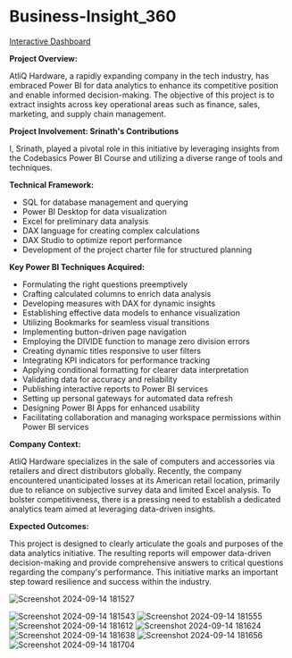 # Business-Insight_360

[Interactive Dashboard](http://bit.ly/4eo7ir2)

**Project Overview:**

AtliQ Hardware, a rapidly expanding company in the tech industry, has embraced Power BI for data analytics to enhance its competitive position and enable informed decision-making. The objective of this project is to extract insights across key operational areas such as finance, sales, marketing, and supply chain management.

**Project Involvement: Srinath's Contributions**

I, Srinath, played a pivotal role in this initiative by leveraging insights from the Codebasics Power BI Course and utilizing a diverse range of tools and techniques. 

**Technical Framework:**

- SQL for database management and querying
- Power BI Desktop for data visualization
- Excel for preliminary data analysis
- DAX language for creating complex calculations
- DAX Studio to optimize report performance
- Development of the project charter file for structured planning

**Key Power BI Techniques Acquired:**

- Formulating the right questions preemptively
- Crafting calculated columns to enrich data analysis
- Developing measures with DAX for dynamic insights
- Establishing effective data models to enhance visualization
- Utilizing Bookmarks for seamless visual transitions
- Implementing button-driven page navigation 
- Employing the DIVIDE function to manage zero division errors
- Creating dynamic titles responsive to user filters
- Integrating KPI indicators for performance tracking 
- Applying conditional formatting for clearer data interpretation
- Validating data for accuracy and reliability 
- Publishing interactive reports to Power BI services 
- Setting up personal gateways for automated data refresh 
- Designing Power BI Apps for enhanced usability 
- Facilitating collaboration and managing workspace permissions within Power BI services 

**Company Context:**

AtliQ Hardware specializes in the sale of computers and accessories via retailers and direct distributors globally. Recently, the company encountered unanticipated losses at its American retail location, primarily due to reliance on subjective survey data and limited Excel analysis. To bolster competitiveness, there is a pressing need to establish a dedicated analytics team aimed at leveraging data-driven insights.

**Expected Outcomes:**

This project is designed to clearly articulate the goals and purposes of the data analytics initiative. The resulting reports will empower data-driven decision-making and provide comprehensive answers to critical questions regarding the company's performance. This initiative marks an important step toward resilience and success within the industry. 

![Screenshot 2024-09-14 181527](https://github.com/user-attachments/assets/34c31f51-d597-4ca4-b637-db914116e536)

![Screenshot 2024-09-14 181543](https://github.com/user-attachments/assets/c8a19702-d9e8-40c7-bd35-f86701820d54)
![Screenshot 2024-09-14 181555](https://github.com/user-attachments/assets/1bc6f5bf-7c20-41c3-bd07-26905fec7b87)
![Screenshot 2024-09-14 181612](https://github.com/user-attachments/assets/0a9e61af-e5e5-47dc-84dd-d8d84f78824f)
![Screenshot 2024-09-14 181624](https://github.com/user-attachments/assets/fd6b6048-777c-4411-a9b9-df76dc15f6bd)
![Screenshot 2024-09-14 181638](https://github.com/user-attachments/assets/d4287346-1350-4744-97e9-6a3f9f91304b)
![Screenshot 2024-09-14 181656](https://github.com/user-attachments/assets/ee6eef92-e498-4005-baf0-368d59ce0616)
![Screenshot 2024-09-14 181704](https://github.com/user-attachments/assets/4ef0ebc6-0c07-4827-af6d-a527c3880c63)
